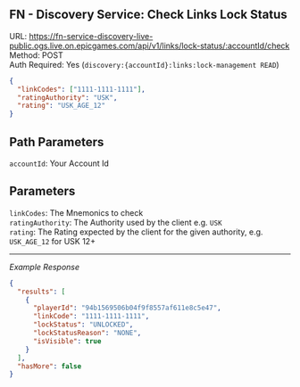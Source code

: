 ## FN - Discovery Service: Check Links Lock Status

URL: https://fn-service-discovery-live-public.ogs.live.on.epicgames.com/api/v1/links/lock-status/:accountId/check \
Method: POST \
Auth Required: Yes (`discovery:{accountId}:links:lock-management READ`)

```json
{
  "linkCodes": ["1111-1111-1111"],
  "ratingAuthority": "USK",
  "rating": "USK_AGE_12"
}
```

## Path Parameters

`accountId`: Your Account Id

## Parameters

`linkCodes`: The Mnemonics to check <br/>
`ratingAuthority`: The Authority used by the client e.g. `USK` <br/>
`rating`: The Rating expected by the client for the given authority, e.g. `USK_AGE_12` for USK 12+

---

_Example Response_

```json
{
  "results": [
    {
      "playerId": "94b1569506b04f9f8557af611e8c5e47",
      "linkCode": "1111-1111-1111",
      "lockStatus": "UNLOCKED",
      "lockStatusReason": "NONE",
      "isVisible": true
    }
  ],
  "hasMore": false
}
```
